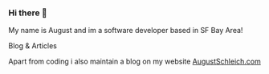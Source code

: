 ### Hi there 👋

My name is August and im a software developer based in SF Bay Area! 

 Blog & Articles

  Apart from coding i also maintain a blog on my website [AugustSchleich.com](http://atsdev.io/)

<!-- - 🔭 I’m currently working on ...
- 🌱 I’m currently learning ...
- 👯 I’m looking to collaborate on ...
- 🤔 I’m looking for help with ...
- 💬 Ask me about ...
- 📫 How to reach me: ...
- 😄 Pronouns: ...
- ⚡ Fun fact: ... -->

